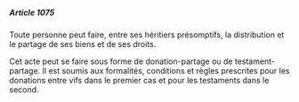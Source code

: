 ##### Article 1075

Toute personne peut faire, entre ses héritiers présomptifs, la distribution et le partage de ses biens et de ses droits.

Cet acte peut se faire sous forme de donation-partage ou de testament-partage. Il est soumis aux formalités, conditions et règles prescrites pour les donations entre vifs dans le premier cas et pour les testaments dans le second.

